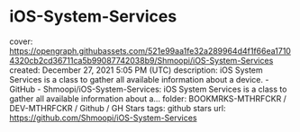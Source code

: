 # iOS-System-Services

cover: https://opengraph.githubassets.com/521e99aa1fe32a289964d4f1f66ea17104320cb2cd36711ca5b99087742038b9/Shmoopi/iOS-System-Services
created: December 27, 2021 5:05 PM (UTC)
description: iOS System Services is a class to gather all available information about a device. - GitHub - Shmoopi/iOS-System-Services: iOS System Services is a class to gather all available information about a...
folder: BOOKMRKS-MTHRFCKR / DEV-MTHRFCKR / Github / GH Stars
tags: github stars
url: https://github.com/Shmoopi/iOS-System-Services